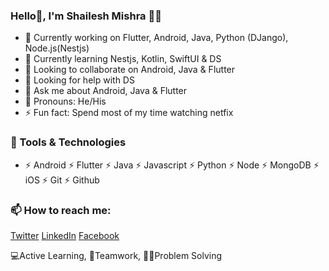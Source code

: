 ### Hello👋, I'm Shailesh Mishra 🙋‍♂️

- 🔭 Currently working on Flutter, Android, Java, Python (DJango), Node.js(Nestjs)
- 🌱 Currently learning Nestjs, Kotlin, SwiftUI & DS
- 👯 Looking to collaborate on Android, Java & Flutter
- 🤔 Looking for help with DS
- 💬 Ask me about Android, Java & Flutter
- 🤔 Pronouns: He/His
- ⚡ Fun fact: Spend most of my time watching netfix

### 🔭 Tools & Technologies

- ⚡ Android ⚡ Flutter ⚡ Java ⚡ Javascript ⚡ Python ⚡ Node ⚡ MongoDB ⚡ iOS ⚡ Git ⚡ Github

### 📫 How to reach me:

[Twitter](https://www.twitter.com/ishaileshmishr)
[LinkedIn](https://www.linkedin.com/in/ishaileshmisra)
[Facebook](https://www.facebook.com/ishaielshmishra)

💻Active Learning, 🤝Teamwork, 👨‍💻Problem Solving
